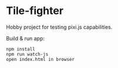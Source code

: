 # Tile-fighter

Hobby project for testing pixi.js capabilities.

Build & run app:
```
npm install
npm run watch-js
open index.html in browser
```
